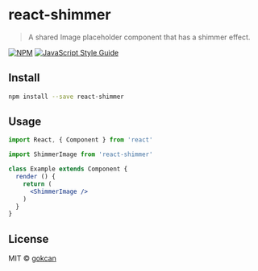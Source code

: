 # react-shimmer

> A shared Image placeholder component that has a shimmer effect.

[![NPM](https://img.shields.io/npm/v/react-shimmer.svg)](https://www.npmjs.com/package/react-shimmer) [![JavaScript Style Guide](https://img.shields.io/badge/code_style-standard-brightgreen.svg)](https://standardjs.com)

## Install

```bash
npm install --save react-shimmer
```

## Usage

```jsx
import React, { Component } from 'react'

import ShimmerImage from 'react-shimmer'

class Example extends Component {
  render () {
    return (
      <ShimmerImage />
    )
  }
}
```

## License

MIT © [gokcan](https://github.com/gokcan)
